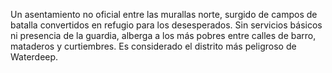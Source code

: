 Un asentamiento no oficial entre las murallas norte, surgido de campos de batalla convertidos en refugio para los desesperados. Sin servicios básicos ni presencia de la guardia, alberga a los más pobres entre calles de barro, mataderos y curtiembres. Es considerado el distrito más peligroso de Waterdeep.